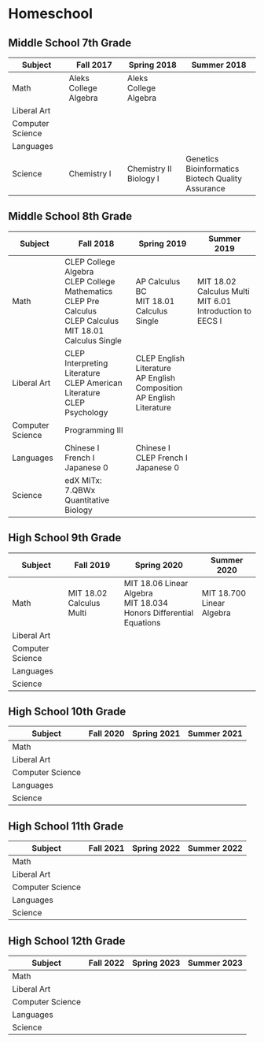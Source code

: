 # Homeschool

## Middle School 7th Grade

| Subject | Fall 2017 | Spring 2018 | Summer 2018 |
|---------|------|--------|--------|
| Math | Aleks College Algebra | Aleks College Algebra | |
| Liberal Art | | |
| Computer Science | | |
| Languages | | |
| Science | Chemistry I | Chemistry II  <br> Biology I | Genetics  <br> Bioinformatics <br> Biotech Quality Assurance |

## Middle School 8th Grade

| Subject | Fall 2018 | Spring 2019 | Summer 2019 |
|---------|------|--------|--------|
| Math | CLEP College Algebra <br> CLEP College Mathematics <br> CLEP Pre Calculus <br> CLEP Calculus <br> MIT 18.01 Calculus Single | AP Calculus BC <br> MIT 18.01 Calculus Single | MIT 18.02 Calculus Multi <br> MIT 6.01 Introduction to EECS I |
| Liberal Art | CLEP Interpreting Literature <br> CLEP American Literature <br> CLEP Psychology | CLEP English Literature <br> AP English Composition <br> AP English Literature |
| Computer Science | Programming III | |
| Languages | Chinese I <br> French I <br> Japanese 0 | Chinese I <br> CLEP French I <br> Japanese 0|
| Science | edX MITx: 7.QBWx Quantitative Biology | | |

## High School 9th Grade

| Subject | Fall 2019 | Spring 2020 | Summer 2020 |
|---------|------|--------|--------|
| Math | MIT 18.02 Calculus Multi | MIT 18.06 Linear Algebra <br> MIT 18.034 Honors Differential Equations | MIT 18.700 Linear Algebra|
| Liberal Art | | |
| Computer Science | | |
| Languages | | |
| Science | | | |

## High School 10th Grade

| Subject | Fall 2020 | Spring 2021 | Summer 2021 |
|---------|------|--------|--------|
| Math | | | |
| Liberal Art | | |
| Computer Science | | |
| Languages | | |
| Science | | | |

## High School 11th Grade

| Subject | Fall 2021 | Spring 2022 | Summer 2022 |
|---------|------|--------|--------|
| Math | | | |
| Liberal Art | | |
| Computer Science | | |
| Languages | | |
| Science | | | |

## High School 12th Grade

| Subject | Fall 2022 | Spring 2023 | Summer 2023 |
|---------|------|--------|--------|
| Math | | | |
| Liberal Art | | |
| Computer Science | | |
| Languages | | |
| Science | | | |
